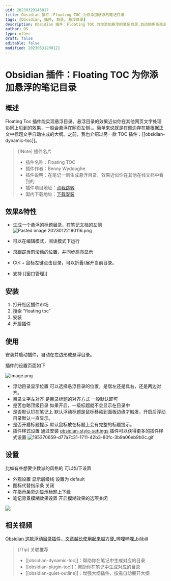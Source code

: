 ```yaml
---
uid: 20230329145817
title: Obsidian 插件：Floating TOC 为你添加悬浮的笔记目录
tags: [Obsidian, 插件, 目录, 悬浮目录]
description: Obsidian 插件：Floating TOC 为你添加悬浮的笔记目录,自动同步高亮滚动位置, 折叠/展开目录
author: OS
type: other
draft: false
editable: false
modified: 20230531200121
---
```


# Obsidian 插件：Floating TOC 为你添加悬浮的笔记目录

## 概述

Floating Toc 插件能实现悬浮目录。悬浮目录的效果近似你在其他网页文字处理协同上见到的效果，一般会悬浮在网页左侧，。简单来说就是在侧边存在能根据正文中标题文字自动生成的大纲。之前，我也介绍过另一款 TOC 插件：[[obsidian-dynamic-toc]]。

> [!Note] 插件名片
> - 插件名称：Floating TOC
> - 插件作者：Benny Wydooghe
> - 插件说明：在笔记一侧生成悬浮目录，效果近似你在其他在线文档中看到的
> - 插件项目地址：[点我跳转](https://github.com/cumany/obsidian-floating-toc-plugin)
> - 国内下载地址：[下载安装](https://pkmer.cn/products/plugin/pluginMarket/?floating-toc)

## 效果&特性

- 生成一个悬浮的标题目录，在笔记文档的左侧
    ![Pasted image 20230122190116.png](https://cdn.pkmer.cn/images/0825c4821f4f73bf1284f48890d75b59_MD5.gif!pkmer)

- 可以在编辑模式，阅读模式下运行
- 录跟踪当前滚动的位置，并同步高亮显示
- Ctrl + 鼠标左键点击目录，可以折叠/展开当前目录。
- 支持 [[窗口管理]]

## 安装

1. 打开社区插件市场
2. 搜索 “floating toc”
3. 安装
4. 开启插件

## 使用

安装并启动插件，自动在左边形成悬浮目录。

插件的设置页面如下

![image.png](https://cdn.pkmer.cn/images/5a411e220a8d93c3b85d22554ccdfc4d_MD5.png!pkmer)

- 浮动目录显示位置 可以选择悬浮目录的位置，是居左还是具右，还是两边对齐。
- 目录文字左对齐 是目录标题的对齐方式 一般默认即可
- 是否忽略顶级目录 如果开启，一级标题就不会显示在目录中
- 是否默认钉在笔记上 默认浮动标题是鼠标移动到面板边缘才触发，开启后浮动目录默认一直显示。
- 是否开启标题提示 默认鼠标放在标题上会有完整的标题提示。
- 插件样式设置 通过安装 [obsidian-style-settings](https://pkmer.cn/Pkmer-Docs/10-Obsidian/Obsidian%E7%A4%BE%E5%8C%BA%E6%8F%92%E4%BB%B6/obsidian-style-settings) 插件可以获得更多的插件样式设置
    ![195370659-d77a7c31-1711-42b3-80fc-3b9a06eb9b0c.gif](https://cdn.pkmer.cn/images/95f36f0da7c8667d556eacebcb226656_MD5.gif!pkmer)

## 设置

比如有些想要少数派的风格的 可以如下设置

- 外观设置 显示层级线 设置为 default
- 图标代替指示条 关闭
- 在指示条旁边显示标题上下级
- 笔记背景模糊效果设置 开启模糊效果的选项关闭

![](https://cdn.pkmer.cn/images/9bcf77d2238a762a259ac25edf287df4_MD5.png!pkmer)

## 相关视频

[Obsidian 这款浮动目录插件，文章越长使用起来越方便_哔哩哔哩_bilibili](https://www.bilibili.com/video/BV1Ze4y1C7Yw/)

>[!Tip] 关联推荐
>- [[obsidian-dynamic-toc]]：帮助你在笔记中生成对应的目录
>- [[obsidian-plugin-toc]]：帮助你在笔记中生成对应的目录
>- [[obsidian-quiet-outline]]：增强大纲插件，按需自动展开大纲